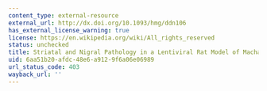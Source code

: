 ```yaml
---
content_type: external-resource
external_url: http://dx.doi.org/10.1093/hmg/ddn106
has_external_license_warning: true
license: https://en.wikipedia.org/wiki/All_rights_reserved
status: unchecked
title: Striatal and Nigral Pathology in a Lentiviral Rat Model of Machado-Joseph Disease
uid: 6aa51b20-afdc-48e6-a912-9f6a06e06989
url_status_code: 403
wayback_url: ''
---
```

